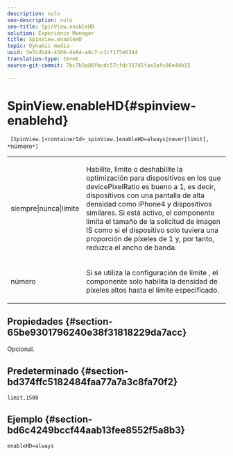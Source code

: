 ```yaml
---
description: nulo
seo-description: nulo
seo-title: SpinView.enableHD
solution: Experience Manager
title: SpinView.enableHD
topic: Dynamic media
uuid: 3e7cdb44-4366-4e84-a6c7-c1cf1f5e6344
translation-type: tm+mt
source-git-commit: 7bc7b3a86fbcdc57cfdc31745fae3afc06e44b15

---
```



# SpinView.enableHD{#spinview-enablehd}

` [SpinView.|<containerId>_spinView.]enableHD=always|never|limit[, *`número`*]`

<table id="table_8929B59833DE4E1C89FA4BCF07309809"> 
 <tbody> 
  <tr> 
   <td colname="col1"> <p> <span class="codeph"> siempre|nunca|límite</span> </p> </td> 
   <td colname="col2"> <p> Habilite, limite o deshabilite la optimización para dispositivos en los que <span class="codeph"> devicePixelRatio</span> es bueno a <span class="codeph"> 1</span>, es decir, dispositivos con una pantalla de alta densidad como iPhone4 y dispositivos similares. Si está activo, el componente limita el tamaño de la solicitud de imagen IS como si el dispositivo solo tuviera una proporción de píxeles de <span class="codeph"> 1</span> y, por tanto, reduzca el ancho de banda. </p> </td> 
  </tr> 
  <tr> 
   <td colname="col1"> <p> <span class="codeph"><span class="varname"> número</span></span> </p> </td> 
   <td colname="col2"> <p> Si se utiliza la configuración de <span class="codeph"> límite</span> , el componente solo habilita la densidad de píxeles altos hasta el límite especificado. </p> </td> 
  </tr> 
 </tbody> 
</table>

## Propiedades {#section-65be9301796240e38f31818229da7acc}

Opcional.

## Predeterminado {#section-bd374ffc5182484faa77a7a3c8fa70f2}

`limit,1500`

## Ejemplo {#section-bd6c4249bccf44aab13fee8552f5a8b3}

`enableHD=always`
